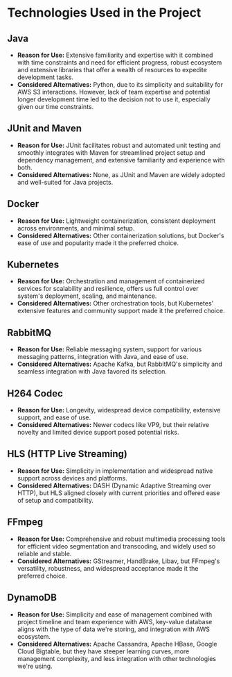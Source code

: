 # Technologies Used in the Project

## Java
- **Reason for Use:** Extensive familiarity and expertise with it combined with time constraints and need for efficient progress, robust ecosystem and extensive libraries that offer a wealth of resources to expedite development tasks.
- **Considered Alternatives:** Python, due to its simplicity and suitability for AWS S3 interactions. However, lack of team expertise and potential longer development time led to the decision not to use it, especially given our time constraints.

## JUnit and Maven
- **Reason for Use:** JUnit facilitates robust and automated unit testing and smoothly integrates with Maven for streamlined project setup and dependency management, and extensive familiarity and experience with both.
- **Considered Alternatives:** None, as JUnit and Maven are widely adopted and well-suited for Java projects.

## Docker
- **Reason for Use:** Lightweight containerization, consistent deployment across environments, and minimal setup.
- **Considered Alternatives:** Other containerization solutions, but Docker's ease of use and popularity made it the preferred choice.

## Kubernetes
- **Reason for Use:** Orchestration and management of containerized services for scalability and resilience, offers us full control over system's deployment, scaling, and maintenance.
- **Considered Alternatives:** Other orchestration tools, but Kubernetes' extensive features and community support made it the preferred choice.

## RabbitMQ
- **Reason for Use:** Reliable messaging system, support for various messaging patterns, integration with Java, and ease of use.
- **Considered Alternatives:** Apache Kafka, but RabbitMQ's simplicity and seamless integration with Java favored its selection.

## H264 Codec
- **Reason for Use:** Longevity, widespread device compatibility, extensive support, and ease of use.
- **Considered Alternatives:** Newer codecs like VP9, but their relative novelty and limited device support posed potential risks.

## HLS (HTTP Live Streaming)
- **Reason for Use:** Simplicity in implementation and widespread native support across devices and platforms.
- **Considered Alternatives:** DASH (Dynamic Adaptive Streaming over HTTP), but HLS aligned closely with current priorities and offered ease of setup and compatibility.

## FFmpeg
- **Reason for Use:** Comprehensive and robust multimedia processing tools for efficient video segmentation and transcoding, and widely used so reliable and stable.
- **Considered Alternatives:** GStreamer, HandBrake, Libav, but FFmpeg's versatility, robustness, and widespread acceptance made it the preferred choice.

## DynamoDB
- **Reason for Use:** Simplicity and ease of management combined with project timeline and team experience with AWS, key-value database aligns with the type of data we're storing, and integration with AWS ecosystem.
- **Considered Alternatives:** Apache Cassandra, Apache HBase, Google Cloud Bigtable, but they have steeper learning curves, more management complexity, and less integration with other technologies we're using.
